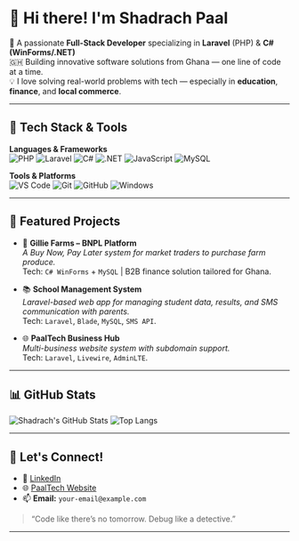 # 👋 Hi there! I'm Shadrach Paal

🎯 A passionate **Full-Stack Developer** specializing in **Laravel** (PHP) & **C# (WinForms/.NET)**  
🇬🇭 Building innovative software solutions from Ghana — one line of code at a time.  
💡 I love solving real-world problems with tech — especially in **education**, **finance**, and **local commerce**.

---

## 🔧 Tech Stack & Tools

**Languages & Frameworks**  
![PHP](https://img.shields.io/badge/-PHP-777BB4?style=flat-square&logo=php&logoColor=white)
![Laravel](https://img.shields.io/badge/-Laravel-F55247?style=flat-square&logo=laravel&logoColor=white)
![C#](https://img.shields.io/badge/-C%23-239120?style=flat-square&logo=c-sharp&logoColor=white)
![.NET](https://img.shields.io/badge/-.NET-512BD4?style=flat-square&logo=dotnet&logoColor=white)
![JavaScript](https://img.shields.io/badge/-JavaScript-F7DF1E?style=flat-square&logo=javascript&logoColor=black)
![MySQL](https://img.shields.io/badge/-MySQL-4479A1?style=flat-square&logo=mysql&logoColor=white)

**Tools & Platforms**  
![VS Code](https://img.shields.io/badge/-VS%20Code-007ACC?style=flat-square&logo=visual-studio-code&logoColor=white)
![Git](https://img.shields.io/badge/-Git-F05032?style=flat-square&logo=git&logoColor=white)
![GitHub](https://img.shields.io/badge/-GitHub-181717?style=flat-square&logo=github)
![Windows](https://img.shields.io/badge/-Windows-0078D6?style=flat-square&logo=windows&logoColor=white)

---

## 🚀 Featured Projects

- 🔐 **Gillie Farms – BNPL Platform**  
  *A Buy Now, Pay Later system for market traders to purchase farm produce.*  
  Tech: `C# WinForms` + `MySQL` | B2B finance solution tailored for Ghana.

- 📚 **School Management System**  
  *Laravel-based web app for managing student data, results, and SMS communication with parents.*  
  Tech: `Laravel`, `Blade`, `MySQL`, `SMS API`.

- 🌐 **PaalTech Business Hub**  
  *Multi-business website system with subdomain support.*  
  Tech: `Laravel`, `Livewire`, `AdminLTE`.

---

## 📊 GitHub Stats

![Shadrach's GitHub Stats](https://github-readme-stats.vercel.app/api?username=beesmalls&show_icons=true&theme=radical&count_private=true)
![Top Langs](https://github-readme-stats.vercel.app/api/top-langs/?username=beesmalls&layout=compact&theme=radical)


---

## 🤝 Let's Connect!

- 💼 [LinkedIn](https://www.linkedin.com/in/shadrach-paal/)
- 🌐 [PaalTech Website](https://paaltech.it.com)
- 📫 **Email:** `your-email@example.com`

> “Code like there’s no tomorrow. Debug like a detective.”

---

